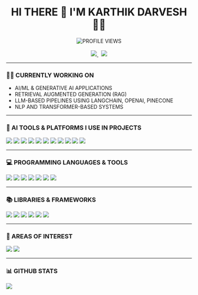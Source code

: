 <h1 align="center">HI THERE 👋 I'M KARTHIK DARVESH 👨‍💻</h1>

<p align="center">
  <img src="https://komarev.com/ghpvc/?username=KarthikDarvesh&style=for-the-badge" alt="PROFILE VIEWS" />
  <br><br>
  <a href="https://www.linkedin.com/in/karthik-darvesh-4636a4214">
    <img src="https://img.shields.io/badge/LINKEDIN-0077B5?style=for-the-badge&logo=linkedin&logoColor=white" />
  </a>
  &nbsp;
  <a href="mailto:karthikdarevsh@gmail.com">
    <img src="https://img.shields.io/badge/GMAIL-D14836?style=for-the-badge&logo=gmail&logoColor=white" />
  </a>
</p>

---

### 👨‍💻 CURRENTLY WORKING ON

- AI/ML & GENERATIVE AI APPLICATIONS  
- RETRIEVAL AUGMENTED GENERATION (RAG)  
- LLM-BASED PIPELINES USING LANGCHAIN, OPENAI, PINECONE  
- NLP AND TRANSFORMER-BASED SYSTEMS

---

### 🔧 AI TOOLS & PLATFORMS I USE IN PROJECTS

<p>
  <img src="https://img.shields.io/badge/LANGCHAIN-000000?style=for-the-badge" />
  <img src="https://img.shields.io/badge/OPENAI-412991?style=for-the-badge&logo=openai&logoColor=white" />
  <img src="https://img.shields.io/badge/HUGGING FACE-FCC624?style=for-the-badge&logo=huggingface&logoColor=black" />
  <img src="https://img.shields.io/badge/PINECONE-1E90FF?style=for-the-badge" />
  <img src="https://img.shields.io/badge/RAG (RETRIEVAL AUGMENTED GENERATION)-333333?style=for-the-badge" />

  <img src="https://img.shields.io/badge/PYCHARM-000000?style=for-the-badge&logo=pycharm&logoColor=white" />
  <img src="https://img.shields.io/badge/ANDROID STUDIO-3DDC84?style=for-the-badge&logo=android-studio&logoColor=white" />
  <img src="https://img.shields.io/badge/GOOGLE COLAB-F9AB00?style=for-the-badge&logo=googlecolab&logoColor=black" />
  <img src="https://img.shields.io/badge/NOTEPAD++-90E59A?style=for-the-badge&logo=notepadplusplus&logoColor=black" />
  <img src="https://img.shields.io/badge/FIREBASE-ffca28?style=for-the-badge&logo=firebase&logoColor=black" />
  <img src="https://img.shields.io/badge/XAMPP-F37623?style=for-the-badge&logo=xampp&logoColor=white" />
</p>

---

### 💻 PROGRAMMING LANGUAGES & TOOLS

<p>
  <img src="https://img.shields.io/badge/PYTHON-3776AB?style=for-the-badge&logo=python&logoColor=white" />
  <img src="https://img.shields.io/badge/C-00599C?style=for-the-badge&logo=c&logoColor=white" />
  <img src="https://img.shields.io/badge/C++-00599C?style=for-the-badge&logo=cplusplus&logoColor=white" />
  <img src="https://img.shields.io/badge/JAVA-007396?style=for-the-badge&logo=java&logoColor=white" />
  <img src="https://img.shields.io/badge/SQL-F80000?style=for-the-badge&logo=sqlite&logoColor=black" />
  <img src="https://img.shields.io/badge/HTML5-E34F26?style=for-the-badge&logo=html5&logoColor=white" />
  <img src="https://img.shields.io/badge/CSS3-1572B6?style=for-the-badge&logo=css3&logoColor=white" />
</p>

---

### 📚 LIBRARIES & FRAMEWORKS

<p>
  <img src="https://img.shields.io/badge/TENSORFLOW-FF6F00?style=for-the-badge&logo=tensorflow&logoColor=white" />
  <img src="https://img.shields.io/badge/PYTORCH-EE4C2C?style=for-the-badge&logo=pytorch&logoColor=white" />
  <img src="https://img.shields.io/badge/NUMPY-013243?style=for-the-badge&logo=numpy&logoColor=white" />
  <img src="https://img.shields.io/badge/PANDAS-150458?style=for-the-badge&logo=pandas&logoColor=white" />
  <img src="https://img.shields.io/badge/SCIPY-8CAAE6?style=for-the-badge&logo=scipy&logoColor=black" />
  <img src="https://img.shields.io/badge/SCIKIT LEARN-F7931E?style=for-the-badge&logo=scikit-learn&logoColor=white" />
</p>

---

### 🔭 AREAS OF INTEREST

<p>
  <img src="https://img.shields.io/badge/ASTRONOMY-B80CEF?style=for-the-badge" />
  <img src="https://img.shields.io/badge/STARGAZING-00599C?style=for-the-badge" />
</p>

---

### 📊 GITHUB STATS

<p>
  <img src="https://github-readme-stats.vercel.app/api?username=KarthikDarvesh&show_icons=true&title_color=ffffff&icon_color=bb2acf&text_color=daf7dc&bg_color=151515" />
</p>
